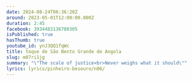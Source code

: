 ```yaml
---
date: 2024-08-24T06:36:20Z
around: 2023-05-01T12:00:00.000Z
duration: 2:45
facebook: 3934483136780305
isPublished: true
hasThumb: true
youtube_id: ynJ3QQ1fqWc
title: toque de São Bento Grande de Angola
slug: m07ri1jg
summary: "\"The scale of justice<br>Never weighs what it should\""
lyrics: lyrics/pinheiro-besouro/n06/
---
```


